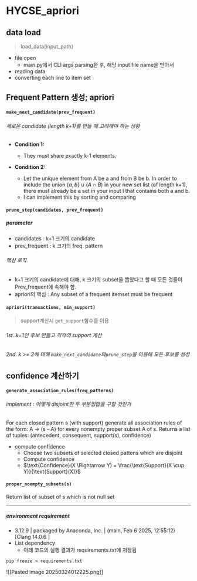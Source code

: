 # HYCSE_apriori
## data load
>load_data(input_path)
- file open
	- main.py에서 CLI args parsing한 후, 해당 input file name을 받아서
- reading data
- converting each line to item set
## Frequent Pattern 생성; apriori
#### `make_next_candidate(prev_frequent)`
###### 새로운 candidate (length k+1)를 만들 때 고려해야 하는 상황
- **Condition 1:** 
	- They must share exactly k-1 elements.

- **Condition 2:** 
	- Let the unique element from A be a and from B be b. In order to include the union $\{a,b\} \cup (A \cap B)$ in your new set list (of length k+1), there must already be a set in your input l that contains both a and b.
	- I can implement this by sorting and comparing
#### `prune_step(candidates, prev_frequent)`
##### parameter
- candidates : k+1 크기의 candidate
- prev_frequent : k 크기의 freq. pattern
###### 핵심 로직
- k+1 크기의 candidate에 대해, k 크기의 subset을 뽑았다고 할 때 모든 것들이 Prev_frequent에 속해야 함.
- apriori의 핵심 : Any subset of a frequent itemset must be frequent

#### `apriori(transactions, min_support)`
> support계산시 `get_support`함수를 이용
###### 1st. k=1인 후보 만들고 각각의 support 계산
###### 2nd. k >= 2에 대해 `make_next_candidate`와`prune_step`을 이용해 모든 후보를 생성 

## confidence 계산하기
#### `generate_association_rules(freq_patterns)`
###### implement : 어떻게 disjoint한 두 부분집합을 구할 것인가
For each closed pattern s (with support) generate all association rules of the form:
 A -> (s - A)
for every nonempty proper subset A of s.
Returns a list of tuples: (antecedent, consequent, support(s), confidence)
- compute confidence
	- Choose two subsets of selected closed pattens which are disjoint
	- Compute confidence
	- $\text{Confidence}(X \Rightarrow Y) = \frac{\text{Support}(X \cup Y)}{\text{Support}(X)}$
#### `proper_noempty_subsets(s)`
Return list of subset of s which is not null set

---
##### environment requirement
- 3.12.9 | packaged by Anaconda, Inc. | (main, Feb  6 2025, 12:55:12) [Clang 14.0.6 ]
- List dependency
	- 아래 코드의 실행 결과가 requirements.txt에 저장됨
``` 
pip freeze > requirements.txt
```

![[Pasted image 20250324012225.png]]
